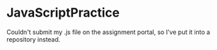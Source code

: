 # JavaScriptPractice
Couldn't submit my .js file on the assignment portal, so I've put it into a repository instead. 
